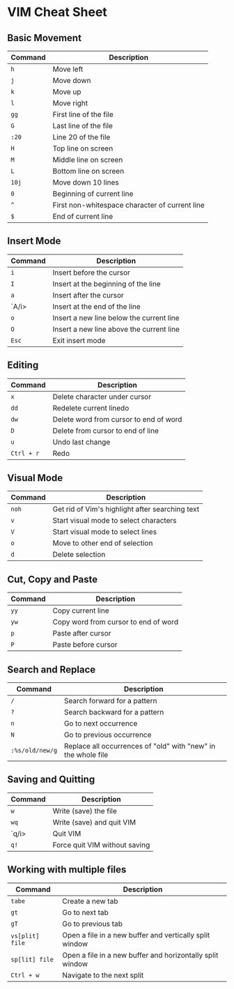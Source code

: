 # VIM Cheat Sheet

## Basic Movement

| Command | Description |
| --- | --- |
| `h` | Move left |
| `j` | Move down |
| `k` | Move up |
| `l` | Move right |
| `gg` | First line of the file | 
| `G` | Last line of the file |
| `:20` | Line 20 of the file |
| `H` | Top line on screen |
| `M` | Middle line on screen |
| `L` | Bottom line on screen |
| `10j` | Move down 10 lines |
| `0` | Beginning of current line |
| `^` | First non-whitespace character of current line |
| `$` | End of current line |

## Insert Mode

| Command | Description |
| --- | --- |
| `i` | Insert before the cursor |
| `I` | Insert at the beginning of the line |
| `a` | Insert after the cursor |
| `A/i> | Insert at the end of the line |
| `o` | Insert a new line below the current line |
| `O` | Insert a new line above the current line |
| `Esc` | Exit insert mode |

## Editing

| Command | Description |
| --- | --- |
| `x` | Delete character under cursor |
| `dd` | Redelete current linedo |
| `dw` | Delete word from cursor to end of word |
| `D` | Delete from cursor to end of line |
| `u` | Undo last change |
| `Ctrl + r` | Redo |
  
## Visual Mode

| Command | Description |
| --- | --- |
| `noh` | Get rid of Vim's highlight after searching text |
| `v` | Start visual mode to select characters |
| `V` | Start visual mode to select lines |
| `o` | Move to other end of selection  |
| `d` | Delete selection |

## Cut, Copy and Paste

| Command | Description |
| --- | --- |
| `yy` | Copy current line |
| `yw` | Copy word from cursor to end of word |
| `p` | Paste after cursor |
| `P` | Paste before cursor |
  
## Search and Replace

| Command | Description |
| --- | --- |
| `/` | Search forward for a pattern |
| `?` | Search backward for a pattern |
| `n` | Go to next occurrence |
| `N` | Go to previous occurrence |
| `:%s/old/new/g` | Replace all occurrences of "old" with "new" in the whole file |
  
## Saving and Quitting

| Command | Description |
| --- | --- |
| `w` | Write (save) the file |
| `wq` | Write (save) and quit VIM |
| `q/i> | Quit VIM |
| `q!` | Force quit VIM without saving |

## Working with multiple files

| Command | Description |
| --- | --- |
| `tabe` | Create a new tab |
| `gt` | Go to next tab |
| `gT` | Go to previous tab |
| `vs[plit] file` | Open a file in a new buffer and vertically split window |
| `sp[lit] file` | Open a file in a new buffer and horizontally split window |
| `Ctrl + w` | Navigate to the next split |
